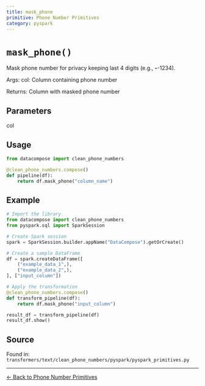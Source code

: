 ```yaml
---
title: mask_phone
primitive: Phone Number Primitives
category: pyspark
---
```


# `mask_phone()`

Mask phone number for privacy keeping last 4 digits (e.g., ***-***-1234).

Args:
    col: Column containing phone number
    
Returns:
    Column with masked phone number

## Parameters

col

## Usage

```python
from datacompose import clean_phone_numbers

@clean_phone_numbers.compose()
def pipeline(df):
    return df.mask_phone("column_name")
```

## Example

```python
# Import the library
from datacompose import clean_phone_numbers
from pyspark.sql import SparkSession

# Create Spark session
spark = SparkSession.builder.appName("DataCompose").getOrCreate()

# Create a sample DataFrame
df = spark.createDataFrame([
    ("example_data_1",),
    ("example_data_2",),
], ["input_column"])

# Apply the transformation
@clean_phone_numbers.compose()
def transform_pipeline(df):
    return df.mask_phone("input_column")

result_df = transform_pipeline(df)
result_df.show()
```

## Source

Found in: `transformers/text/clean_phone_numbers/pyspark/pyspark_primitives.py`

---
[← Back to Phone Number Primitives](/primitives/phone-numbers)
